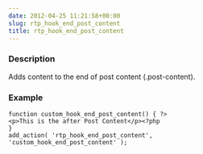 ```yaml
---
date: 2012-04-25 11:21:58+00:00
slug: rtp_hook_end_post_content
title: rtp_hook_end_post_content
---
```


### Description


Adds content to the end of post content (.post-content).


### Example



    
    function custom_hook_end_post_content() { ?>
    <p>This is the after Post Content</p><?php
    }
    add_action( 'rtp_hook_end_post_content', 'custom_hook_end_post_content' );
